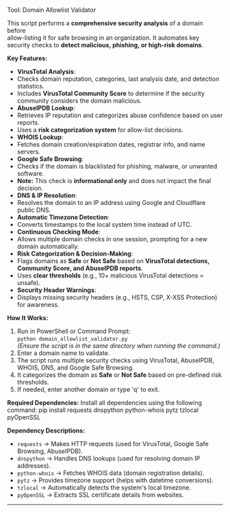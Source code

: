 Tool: Domain Allowlist Validator

This script performs a **comprehensive security analysis** of a domain before  
allow-listing it for safe browsing in an organization. It automates key security 
checks to **detect malicious, phishing, or high-risk domains**.


**Key Features:**
- **VirusTotal Analysis**: 
- Checks domain reputation, categories, last analysis date, and detection statistics.
- Includes **VirusTotal Community Score** to determine if the security community considers the domain malicious.
- **AbuseIPDB Lookup**: 
- Retrieves IP reputation and categorizes abuse confidence based on user reports.
- Uses a **risk categorization system** for allow-list decisions.
- **WHOIS Lookup**: 
- Fetches domain creation/expiration dates, registrar info, and name servers.
- **Google Safe Browsing**: 
- Checks if the domain is blacklisted for phishing, malware, or unwanted software.
- **Note:** This check is **informational only** and does not impact the final decision.
- **DNS & IP Resolution**: 
- Resolves the domain to an IP address using Google and Cloudflare public DNS.
- **Automatic Timezone Detection**: 
- Converts timestamps to the local system time instead of UTC.
- **Continuous Checking Mode**: 
- Allows multiple domain checks in one session, prompting for a new domain automatically.
- **Risk Categorization & Decision-Making**:
- Flags domains as **Safe** or **Not Safe** based on **VirusTotal detections, Community Score, and AbuseIPDB reports**.
- Uses **clear thresholds** (e.g., 10+ malicious VirusTotal detections = unsafe).
- **Security Header Warnings**: 
- Displays missing security headers (e.g., HSTS, CSP, X-XSS Protection) for awareness.


**How It Works:**
1. Run in PowerShell or Command Prompt:  
     ```python domain_allowlist_validator.py```  
   *(Ensure the script is in the same directory when running the command.)*
2. Enter a domain name to validate.
3. The script runs multiple security checks using VirusTotal, AbuseIPDB, WHOIS, DNS, and Google Safe Browsing.
4. It categorizes the domain as **Safe** or **Not Safe** based on pre-defined risk thresholds.
5. If needed, enter another domain or type 'q' to exit.


 **Required Dependencies:**
Install all dependencies using the following command:
 pip install requests dnspython python-whois pytz tzlocal pyOpenSSL

 **Dependency Descriptions:**
- `requests`       → Makes HTTP requests (used for VirusTotal, Google Safe Browsing, AbuseIPDB).
- `dnspython`      → Handles DNS lookups (used for resolving domain IP addresses).
- `python-whois`   → Fetches WHOIS data (domain registration details).
- `pytz`          → Provides timezone support (helps with datetime conversions).
- `tzlocal`       → Automatically detects the system's local timezone.
- `pyOpenSSL`     → Extracts SSL certificate details from websites.

--------------------------------------------------------------------------------







